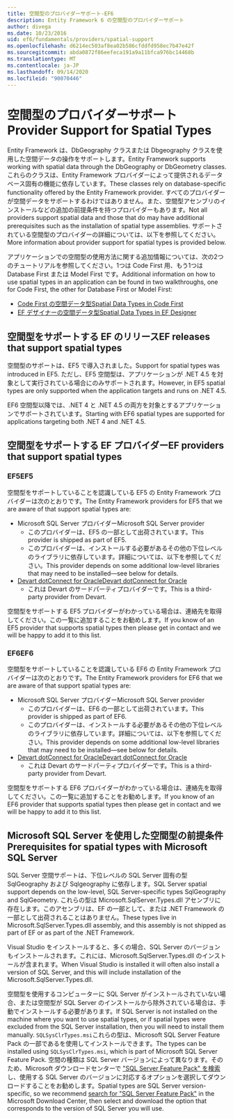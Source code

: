 ```yaml
---
title: 空間型のプロバイダーサポート-EF6
description: Entity Framework 6 の空間型のプロバイダーサポート
author: divega
ms.date: 10/23/2016
uid: ef6/fundamentals/providers/spatial-support
ms.openlocfilehash: d6214ec503af8ea02b586cfddfd958ec7b47e42f
ms.sourcegitcommit: abda0872f86eefeca191a9a11bfca976bc14468b
ms.translationtype: MT
ms.contentlocale: ja-JP
ms.lasthandoff: 09/14/2020
ms.locfileid: "90070446"
---
```

# <a name="provider-support-for-spatial-types"></a><span data-ttu-id="e9c93-103">空間型のプロバイダーサポート</span><span class="sxs-lookup"><span data-stu-id="e9c93-103">Provider Support for Spatial Types</span></span>
<span data-ttu-id="e9c93-104">Entity Framework は、DbGeography クラスまたは Dbgeography クラスを使用した空間データの操作をサポートします。</span><span class="sxs-lookup"><span data-stu-id="e9c93-104">Entity Framework supports working with spatial data through the DbGeography or DbGeometry classes.</span></span> <span data-ttu-id="e9c93-105">これらのクラスは、Entity Framework プロバイダーによって提供されるデータベース固有の機能に依存しています。</span><span class="sxs-lookup"><span data-stu-id="e9c93-105">These classes rely on database-specific functionality offered by the Entity Framework provider.</span></span> <span data-ttu-id="e9c93-106">すべてのプロバイダーが空間データをサポートするわけではありません。また、空間型アセンブリのインストールなどの追加の前提条件を持つプロバイダーもあります。</span><span class="sxs-lookup"><span data-stu-id="e9c93-106">Not all providers support spatial data and those that do may have additional prerequisites such as the installation of spatial type assemblies.</span></span> <span data-ttu-id="e9c93-107">サポートされている空間型のプロバイダーの詳細については、以下を参照してください。</span><span class="sxs-lookup"><span data-stu-id="e9c93-107">More information about provider support for spatial types is provided below.</span></span>  

<span data-ttu-id="e9c93-108">アプリケーションでの空間型の使用方法に関する追加情報については、次の2つのチュートリアルを参照してください。1つは Code First 用、もう1つは Database First または Model First です。</span><span class="sxs-lookup"><span data-stu-id="e9c93-108">Additional information on how to use spatial types in an application can be found in two walkthroughs, one for Code First, the other for Database First or Model First:</span></span>  

- [<span data-ttu-id="e9c93-109">Code First の空間データ型</span><span class="sxs-lookup"><span data-stu-id="e9c93-109">Spatial Data Types in Code First</span></span>](xref:ef6/modeling/code-first/data-types/spatial)  
- [<span data-ttu-id="e9c93-110">EF デザイナーの空間データ型</span><span class="sxs-lookup"><span data-stu-id="e9c93-110">Spatial Data Types in EF Designer</span></span>](xref:ef6/modeling/designer/data-types/spatial)  

## <a name="ef-releases-that-support-spatial-types"></a><span data-ttu-id="e9c93-111">空間型をサポートする EF のリリース</span><span class="sxs-lookup"><span data-stu-id="e9c93-111">EF releases that support spatial types</span></span>  

<span data-ttu-id="e9c93-112">空間型のサポートは、EF5 で導入されました。</span><span class="sxs-lookup"><span data-stu-id="e9c93-112">Support for spatial types was introduced in EF5.</span></span> <span data-ttu-id="e9c93-113">ただし、EF5 空間型は、アプリケーションが .NET 4.5 を対象として実行されている場合にのみサポートされます。</span><span class="sxs-lookup"><span data-stu-id="e9c93-113">However, in EF5 spatial types are only supported when the application targets and runs on .NET 4.5.</span></span>  

<span data-ttu-id="e9c93-114">EF6 空間型以降では、.NET 4 と .NET 4.5 の両方を対象とするアプリケーションでサポートされています。</span><span class="sxs-lookup"><span data-stu-id="e9c93-114">Starting with EF6 spatial types are supported for applications targeting both .NET 4 and .NET 4.5.</span></span>  

## <a name="ef-providers-that-support-spatial-types"></a><span data-ttu-id="e9c93-115">空間型をサポートする EF プロバイダー</span><span class="sxs-lookup"><span data-stu-id="e9c93-115">EF providers that support spatial types</span></span>  

### <a name="ef5"></a><span data-ttu-id="e9c93-116">EF5</span><span class="sxs-lookup"><span data-stu-id="e9c93-116">EF5</span></span>  

<span data-ttu-id="e9c93-117">空間型をサポートしていることを認識している EF5 の Entity Framework プロバイダーは次のとおりです。</span><span class="sxs-lookup"><span data-stu-id="e9c93-117">The Entity Framework providers for EF5 that we are aware of that support spatial types are:</span></span>  

- <span data-ttu-id="e9c93-118">Microsoft SQL Server プロバイダー</span><span class="sxs-lookup"><span data-stu-id="e9c93-118">Microsoft SQL Server provider</span></span>  
    - <span data-ttu-id="e9c93-119">このプロバイダーは、EF5 の一部として出荷されています。</span><span class="sxs-lookup"><span data-stu-id="e9c93-119">This provider is shipped as part of EF5.</span></span>  
    - <span data-ttu-id="e9c93-120">このプロバイダーは、インストールする必要があるその他の下位レベルのライブラリに依存しています。詳細については、以下を参照してください。</span><span class="sxs-lookup"><span data-stu-id="e9c93-120">This provider depends on some additional low-level libraries that may need to be installed—see below for details.</span></span>  
- [<span data-ttu-id="e9c93-121">Devart dotConnect for Oracle</span><span class="sxs-lookup"><span data-stu-id="e9c93-121">Devart dotConnect for Oracle</span></span>](https://www.devart.com/dotconnect/oracle/)  
    - <span data-ttu-id="e9c93-122">これは Devart のサードパーティプロバイダーです。</span><span class="sxs-lookup"><span data-stu-id="e9c93-122">This is a third-party provider from Devart.</span></span>  

<span data-ttu-id="e9c93-123">空間型をサポートする EF5 プロバイダーがわかっている場合は、連絡先を取得してください。この一覧に追加することをお勧めします。</span><span class="sxs-lookup"><span data-stu-id="e9c93-123">If you know of an EF5 provider that supports spatial types then please get in contact and we will be happy to add it to this list.</span></span>  

### <a name="ef6"></a><span data-ttu-id="e9c93-124">EF6</span><span class="sxs-lookup"><span data-stu-id="e9c93-124">EF6</span></span>  

<span data-ttu-id="e9c93-125">空間型をサポートしていることを認識している EF6 の Entity Framework プロバイダーは次のとおりです。</span><span class="sxs-lookup"><span data-stu-id="e9c93-125">The Entity Framework providers for EF6 that we are aware of that support spatial types are:</span></span>  

- <span data-ttu-id="e9c93-126">Microsoft SQL Server プロバイダー</span><span class="sxs-lookup"><span data-stu-id="e9c93-126">Microsoft SQL Server provider</span></span>  
    - <span data-ttu-id="e9c93-127">このプロバイダーは、EF6 の一部として出荷されています。</span><span class="sxs-lookup"><span data-stu-id="e9c93-127">This provider is shipped as part of EF6.</span></span>  
    - <span data-ttu-id="e9c93-128">このプロバイダーは、インストールする必要があるその他の下位レベルのライブラリに依存しています。詳細については、以下を参照してください。</span><span class="sxs-lookup"><span data-stu-id="e9c93-128">This provider depends on some additional low-level libraries that may need to be installed—see below for details.</span></span>  
- [<span data-ttu-id="e9c93-129">Devart dotConnect for Oracle</span><span class="sxs-lookup"><span data-stu-id="e9c93-129">Devart dotConnect for Oracle</span></span>](https://www.devart.com/dotconnect/oracle/)  
    - <span data-ttu-id="e9c93-130">これは Devart のサードパーティプロバイダーです。</span><span class="sxs-lookup"><span data-stu-id="e9c93-130">This is a third-party provider from Devart.</span></span>  

<span data-ttu-id="e9c93-131">空間型をサポートする EF6 プロバイダーがわかっている場合は、連絡先を取得してください。この一覧に追加することをお勧めします。</span><span class="sxs-lookup"><span data-stu-id="e9c93-131">If you know of an EF6 provider that supports spatial types then please get in contact and we will be happy to add it to this list.</span></span>  

## <a name="prerequisites-for-spatial-types-with-microsoft-sql-server"></a><span data-ttu-id="e9c93-132">Microsoft SQL Server を使用した空間型の前提条件</span><span class="sxs-lookup"><span data-stu-id="e9c93-132">Prerequisites for spatial types with Microsoft SQL Server</span></span>  

<span data-ttu-id="e9c93-133">SQL Server 空間サポートは、下位レベルの SQL Server 固有の型 SqlGeography および Sqlgeography に依存します。</span><span class="sxs-lookup"><span data-stu-id="e9c93-133">SQL Server spatial support depends on the low-level, SQL Server-specific types SqlGeography and SqlGeometry.</span></span> <span data-ttu-id="e9c93-134">これらの型は Microsoft.SqlServer.Types.dll アセンブリに存在します。このアセンブリは、EF の一部として、または .NET Framework の一部として出荷されることはありません。</span><span class="sxs-lookup"><span data-stu-id="e9c93-134">These types live in Microsoft.SqlServer.Types.dll assembly, and this assembly is not shipped as part of EF or as part of the .NET Framework.</span></span>  

<span data-ttu-id="e9c93-135">Visual Studio をインストールすると、多くの場合、SQL Server のバージョンもインストールされます。これには、Microsoft.SqlServer.Types.dll のインストールが含まれます。</span><span class="sxs-lookup"><span data-stu-id="e9c93-135">When Visual Studio is installed it will often also install a version of SQL Server, and this will include installation of the Microsoft.SqlServer.Types.dll.</span></span>  

<span data-ttu-id="e9c93-136">空間型を使用するコンピューターに SQL Server がインストールされていない場合、または空間型が SQL Server のインストールから除外されている場合は、手動でインストールする必要があります。</span><span class="sxs-lookup"><span data-stu-id="e9c93-136">If SQL Server is not installed on the machine where you want to use spatial types, or if spatial types were excluded from the SQL Server installation, then you will need to install them manually.</span></span> <span data-ttu-id="e9c93-137">`SQLSysClrTypes.msi`これらの型は、Microsoft SQL Server Feature Pack の一部であるを使用してインストールできます。</span><span class="sxs-lookup"><span data-stu-id="e9c93-137">The types can be installed using `SQLSysClrTypes.msi`, which is part of Microsoft SQL Server Feature Pack.</span></span> <span data-ttu-id="e9c93-138">空間の種類は SQL Server バージョンによって異なります。そのため、Microsoft ダウンロードセンターで ["SQL Server Feature Pack" を検索](https://www.microsoft.com/search/result.aspx?q=sql+server+feature+pack) し、使用する SQL Server のバージョンに対応するオプションを選択してダウンロードすることをお勧めします。</span><span class="sxs-lookup"><span data-stu-id="e9c93-138">Spatial types are SQL Server version-specific, so we recommend [search for "SQL Server Feature Pack"](https://www.microsoft.com/search/result.aspx?q=sql+server+feature+pack) in the Microsoft Download Center, then select and download the option that corresponds to the version of SQL Server you will use.</span></span>

